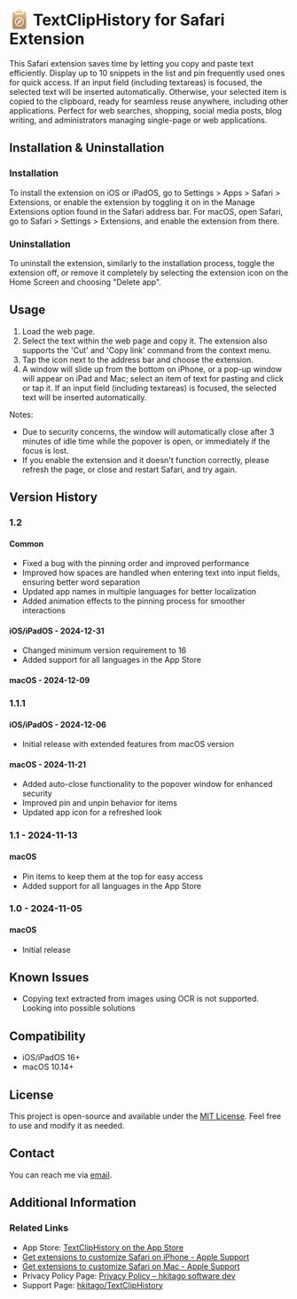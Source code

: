 # <img src="https://raw.githubusercontent.com/hkitago/TextClipHistory/refs/heads/main/Shared%20(App)/Resources/Icon.png" height="36" valign="bottom"/> TextClipHistory for Safari Extension

This Safari extension saves time by letting you copy and paste text efficiently. Display up to 10 snippets in the list and pin frequently used ones for quick access. If an input field (including textareas) is focused, the selected text will be inserted automatically. Otherwise, your selected item is copied to the clipboard, ready for seamless reuse anywhere, including other applications. Perfect for web searches, shopping, social media posts, blog writing, and administrators managing single-page or web applications.

## Installation & Uninstallation

### Installation

To install the extension on iOS or iPadOS, go to Settings > Apps > Safari > Extensions, or enable the extension by toggling it on in the Manage Extensions option found in the Safari address bar.
For macOS, open Safari, go to Safari > Settings > Extensions, and enable the extension from there.

### Uninstallation

To uninstall the extension, similarly to the installation process, toggle the extension off, or remove it completely by selecting the extension icon on the Home Screen and choosing "Delete app".

## Usage

1. Load the web page.
2. Select the text within the web page and copy it. The extension also supports the 'Cut' and 'Copy link' command from the context menu.
3. Tap the icon next to the address bar and choose the extension.
4. A window will slide up from the bottom on iPhone, or a pop-up window will appear on iPad and Mac; select an item of text for pasting and click or tap it. If an input field (including textareas) is focused, the selected text will be inserted automatically.

Notes:

- Due to security concerns, the window will automatically close after 3 minutes of idle time while the popover is open, or immediately if the focus is lost.
- If you enable the extension and it doesn't function correctly, please refresh the page, or close and restart Safari, and try again.

## Version History

### 1.2

#### **Common**

- Fixed a bug with the pinning order and improved performance
- Improved how spaces are handled when entering text into input fields, ensuring better word separation
- Updated app names in multiple languages for better localization
- Added animation effects to the pinning process for smoother interactions

#### **iOS/iPadOS** - 2024-12-31

- Changed minimum version requirement to 16
- Added support for all languages in the App Store

#### **macOS** - 2024-12-09

### 1.1.1

#### **iOS/iPadOS** - 2024-12-06

- Initial release with extended features from macOS version

#### **macOS** - 2024-11-21

- Added auto-close functionality to the popover window for enhanced security
- Improved pin and unpin behavior for items
- Updated app icon for a refreshed look

### 1.1 - 2024-11-13

#### **macOS**

- Pin items to keep them at the top for easy access
- Added support for all languages in the App Store

### 1.0 - 2024-11-05

#### **macOS**

- Initial release

## Known Issues

- Copying text extracted from images using OCR is not supported. Looking into possible solutions

## Compatibility

- iOS/iPadOS 16+
- macOS 10.14+

## License

This project is open-source and available under the [MIT License](LICENSE). Feel free to use and modify it as needed.

## Contact

You can reach me via [email](mailto:hkitago@icloud.com?subject=Support%20for%20TextClipHistory).

## Additional Information

### Related Links

- App Store: [TextClipHistory on the App Store](https://apps.apple.com/app/textcliphistory-for-safari/id6737747660)
- [Get extensions to customize Safari on iPhone - Apple Support](https://support.apple.com/guide/iphone/iphab0432bf6/18.0/ios/18.0)
- [Get extensions to customize Safari on Mac - Apple Support](https://support.apple.com/guide/safari/get-extensions-sfri32508/mac)
- Privacy Policy Page: [Privacy Policy – hkitago software dev](https://hkitago.com/wpautoterms/privacy-policy/)
- Support Page: [hkitago/TextClipHistory](https://github.com/hkitago/TextClipHistory/)
